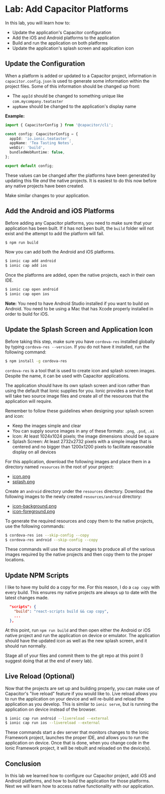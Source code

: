 # Lab: Add Capacitor Platforms

In this lab, you will learn how to:

- Update the application's Capacitor configuration
- Add the iOS and Android platforms to the application
- Build and run the application on both platforms
- Update the application's splash screen and application icon

## Update the Configuration

When a platform is added or updated to a Capacitor project, information in `capacitor.config.json` is used to generate some information within the project files. Some of this information should be changed up front:

- The `appId` should be changed to something unique like `com.mycompany.teataster`
- `appName` should be changed to the application's display name

**Example:**

```typescript
import { CapacitorConfig } from '@capacitor/cli';

const config: CapacitorConfig = {
  appId: 'io.ionic.teataster',
  appName: 'Tea Tasting Notes',
  webDir: 'build',
  bundledWebRuntime: false,
};

export default config;
```

These values can be changed after the platforms have been generated by updating this file _and_ the native projects. It is easiest to do
this now before any native projects have been created.

Make similar changes to your application.

## Add the Android and iOS Platforms

Before adding any Capacitor platforms, you need to make sure that your application has been built. If it has not been built, the `build` folder will not exist and the attempt to add the platform will fail.

```bash
$ npm run build
```

Now you can add both the Android and iOS platforms.

```bash
$ ionic cap add android
$ ionic cap add ios
```

Once the platforms are added, open the native projects, each in their own IDE.

```bash
$ ionic cap open android
$ ionic cap open ios
```

**Note:** You need to have Android Studio installed if you want to build on Android. You need to be using a Mac that has Xcode properly installed in order to build for iOS.

## Update the Splash Screen and Application Icon

Before taking this step, make sure you have `cordova-res` installed globally by typing `cordova-res --version`. If you do not have it installed, run the following command:

```bash
$ npm install -g cordova-res
```

`cordova-res` is a tool that is used to create icon and splash screen images. Despite the name, it can be used with Capacitor applications.

The application should have its own splash screen and icon rather than using the default that Ionic supplies for you. Ionic provides a service that will take two source image files and create all of the resources that the application will require.

Remember to follow these guidelines when designing your splash screen and icon:

- Keep the images simple and clear
- You can supply source images in any of these formats: `.png`, `.psd`, `.ai`
- Icon: At least 1024x1024 pixels; the image dimensions should be square
- Splash Screen: At least 2732x2732 pixels with a simple image that is centered and no bigger than 1200x1200 pixels to facilitate reasonable display on all devices

For this application, download the following images and place them in a directory named `resources` in the root of your project:

- <a download href="/assets/packages/ionic-react/icon.png">icon.png</a>
- <a download href="/assets/packages/ionic-react/splash.png">splash.png</a>

Create an `android` directory under the `resources` directory. Download the following images to the newly created `resources/android` directory:

- <a download href="/assets/packages/ionic-react/icon-background.png">icon-background.png</a>
- <a download href="/assets/packages/ionic-react/icon-foreground.png">icon-foreground.png</a>

To generate the required resources and copy them to the native projects, use the following commands:

```bash
$ cordova-res ios --skip-config --copy
$ cordova-res android --skip-config --copy
```

These commands will use the source images to produce all of the various images required by the native projects and then copy them to the proper locations.

## Update NPM Scripts

I like to have my build do a copy for me. For this reason, I do a `cap copy` with every build. This ensures my native projects are always up to date with the latest changes made.

```JSON
  "scripts": {
    "build": "react-scripts build && cap copy",
    ...
  },
```

At this point, run `npm run build` and then open either the Android or iOS native project and run the application on device or emulator. The application should have the updated icon as well as the new splash screen, and it should run normally.

Stage all of your files and commit them to the git repo at this point (I suggest doing that at the end of every lab).

## Live Reload (Optional)

Now that the projects are set up and building properly, you can make use of Capacitor's "live reload" feature if you would like to. Live reload allows you to run the application on your device and will re-build and reload the application as you develop. This is similar to `ionic serve`, but is running the application on device instead of the browser.

```bash
$ ionic cap run android --livereload --external
$ ionic cap run ios --livereload --external
```

These commands start a dev server that monitors changes to the Ionic Framework project, launches the proper IDE, and allows you to run the application on device. Once that is done, when you change code in the Ionic Framework project, it will be rebuilt and reloaded on the device(s).

## Conclusion

In this lab we learned how to configure our Capacitor project, add iOS and Android platforms, and how to build the application for those platforms. Next we will learn how to access native functionality with our application.

